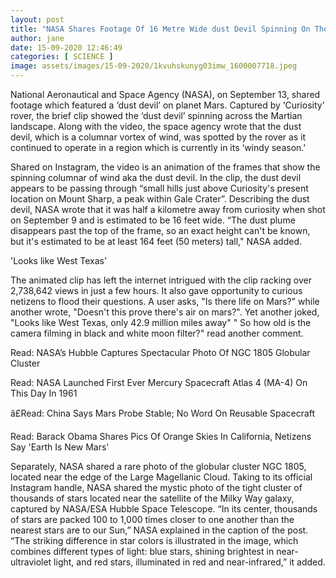 ```yaml
---
layout: post
title: "NASA Shares Footage Of 16 Metre Wide dust Devil Spinning On The Martian Surface"
author: jane 
date: 15-09-2020 12:46:49 
categories: [ SCIENCE ] 
image: assets/images/15-09-2020/1kvuhskunyg03imw_1600007718.jpeg
---
```

National Aeronautical and Space Agency (NASA), on September 13, shared footage which featured a ‘dust devil’ on planet Mars. Captured by ‘Curiosity’ rover, the brief clip showed the ‘dust devil’ spinning across the Martian landscape. Along with the video, the space agency wrote that the dust devil, which is a columnar vortex of wind, was spotted by the rover as it continued to operate in a region which is currently in its ‘windy season.'

Shared on Instagram, the video is an animation of the frames that show the spinning columnar of wind aka the dust devil. In the clip, the dust devil appears to be passing through “small hills just above Curiosity's present location on Mount Sharp, a peak within Gale Crater”. Describing the dust devil, NASA wrote that it was half a kilometre away from curiosity when shot on September 9 and is estimated to be 16 feet wide. “The dust plume disappears past the top of the frame, so an exact height can't be known, but it's estimated to be at least 164 feet (50 meters) tall," NASA added.

'Looks like West Texas'

The animated clip has left the internet intrigued with the clip racking over 2,738,642 views in just a few hours. It also gave opportunity to curious netizens to flood their questions. A user asks, "Is there life on Mars?" while another wrote, "Doesn't this prove there's air on mars?". Yet another joked, "Looks like West Texas, only 42.9 million miles away" " So how old is the camera filming in black and white moon filter?" read another comment.

Read: NASA’s Hubble Captures Spectacular Photo Of NGC 1805 Globular Cluster

Read: NASA Launched First Ever Mercury Spacecraft Atlas 4 (MA-4) On This Day In 1961

â£Read: China Says Mars Probe Stable; No Word On Reusable Spacecraft

Read: Barack Obama Shares Pics Of Orange Skies In California, Netizens Say 'Earth Is New Mars'

Separately, NASA shared a rare photo of the globular cluster NGC 1805, located near the edge of the Large Magellanic Cloud. Taking to its official Instagram handle, NASA shared the mystic photo of the tight cluster of thousands of stars located near the satellite of the Milky Way galaxy, captured by NASA/ESA Hubble Space Telescope. “In its center, thousands of stars are packed 100 to 1,000 times closer to one another than the nearest stars are to our Sun,” NASA explained in the caption of the post. “The striking difference in star colors is illustrated in the image, which combines different types of light: blue stars, shining brightest in near-ultraviolet light, and red stars, illuminated in red and near-infrared,” it added.